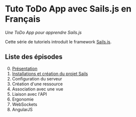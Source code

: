 # Tuto ToDo App avec Sails.js en Français

*Une ToDo App pour apprendre Sails.js*

Cette série de tutoriels introduit le framework 
[Sails.js](http://sailsjs.org/#!/).

## Liste des épisodes

0. [Présentation](https://github.com/SailsToDoAppTutorial/Francais/blob/master/Ep0#Épisode-0-présentation)
1. [Installations et création du projet Sails](https://github.com/SailsToDoAppTutorial/Francais/blob/master/Ep1#Épisode-1-installations-et-création-du-projet-sails)
2. Configuration du serveur
3. Création d'une ressource
4. Association avec une vue
5. Liaison avec l'API
6. Ergonomie
7. WebSockets
8. AngularJS
